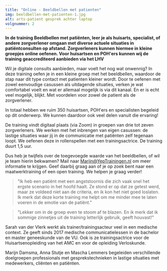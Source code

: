 ```yaml
---
title: "Online - Beeldbellen met patienten"
img: beeldbellen-met-patienten-1.jpg
alt: arts-patient gesprek achter laptop
volgnummer: 2
---
```


**In de training Beeldbellen met patiënten, leer je als huisarts, specialist, of andere zorgverlener omgaan met diverse actuele situaties in patiëntconsulten op afstand. Zorgverleners kunnen hiermee in kleine groepjes online oefenen. Voor huisartsen en POH'ers kunnen wij de training geaccrediteerd aanbieden via het LHV**

Wil je digitale consults aanbieden, maar voelt het nog wat onwennig? In deze training oefen je in een kleine groep met het beeldbellen, waardoor de stap naar dit type contact met patienten kleiner wordt. Door te oefenen met zowel eenvoudige casussen als uitdagende situaties, verken je wat comfortabel voelt en wat er allemaal mogelijk is via dit kanaal. En er is echt veel mogelijk, blijkt. Met voordelen voor zowel de patient als de zorgverlener.

In totaal hebben we ruim 350 huisartsen, POH'ers en specialisten begeleid op dit onderwerp. We kunnen daardoor ook veel delen vanuit die ervaring!

De training vindt digitaal plaats (via Zoom) in groepen van drie tot zeven zorgverleners. We werken met het inbrengen van eigen casussen: de lastige situaties waar jij in de communicatie met patiënten zelf tegenaan loopt. We oefenen deze in rollenspellen met een trainingsactrice. De training duurt 1,5 uur.

Dus heb je twijfels over de toegevoegde waarde van het beeldbellen, of wil je team hierin bekwamen? Mail naar [Marijn@YepTrainingen.nl](mailto:Marijn@YepTrainingen.nl) om meer informatie te krijgen. Geef daarbij graag aan of je op zoek bent naar een maatwerktraining of een open training. We helpen je graag verder!


> "Ik heb een patiënt met een angststoornis die zich vaak snel het ergste scenario in het hoofd haalt. Ze stond er op dat ze getest werd, maar ze voldeed niet aan de criteria, en ik kon het niet goed loslaten. Ik merk dat deze korte training me helpt om me minder mee te laten voeren in de emotie van de patiënt."

> "Lekker om in de groep even te stoom af te blazen. En ik merk dat ik sommige zinnetjes uit de training letterlijk gebruik, geeft houvast!"


Sarah van der Vlerk werkt als trainer/trainingsacteur veel in een medische context. Ze geeft sinds 2017 medische communicatielessen in de bachelor en master geneeskunde van de VU. Ook is ze trainingsactrice voor de Huisartsenopleiding van het AMC en voor de opleiding Verloskunde.

Marijn Damsma, Anna Stutje en Mascha Lemmers begeleiden verschillende doelgroepen professionals met gesprekstechnieken in lastige situaties met medewerkers, cliënten en patiënten.